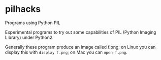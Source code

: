 # pilhacks
Programs using Python PIL

Experimental programs to try out some capabilities of PIL (Python Imaging
Library) under Python2.

Generally these program produce an image called f.png; on Linux you can
display this with `display f.png`; on Mac you can `open f.png`.
